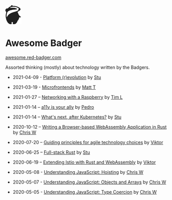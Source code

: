 <img src="./sally.svg" width="50"/>

# Awesome Badger

[awesome.red-badger.com][awesome-badger]

Assorted thinking (mostly) about technology written by the Badgers.

<!-- insert new posts at the top -->

- 2021-04-09 - [Platform (r)evolution](./stuartharris/platform-revolution) by [Stu][stu]

- 2021-03-19 - [Microfrontends](./matt-thomson/microfrontends) by [Matt T][matt-thomson]

- 2021-01-27 – [Networking with a Raspberry](./timlee/networking-with-a-raspberry) by [Tim L][timlee]

- 2021-01-14 – [a11y is your ally](./pataruco/a11y-is-your-ally) by [Pedro][pedro]

- 2021-01-14 – [What's next, after Kubernetes?](./stuartharris/wasmcloud) by [Stu][stu]

- 2020-10-12 – [Writing a Browser-based WebAssembly Application in Rust](./chriswhealy/RustWASM) by [Chris W][chrisw]

- 2020-07-20 – [Guiding principles for agile technology choices](./charypar/tech-principles) by [Viktor][viktor]

- 2020-06-25 – [Full-stack Rust](./stuartharris/full-stack-rust-1) by [Stu][stu]

- 2020-06-19 – [Extending Istio with Rust and WebAssembly](./charypar/proxy-wasm-1) by [Viktor][viktor]

- 2020-05-08 - [Understanding JavaScript: Hoisting](./chriswhealy/InsideJavaScript/03%20Hoisting) by [Chris W][chrisw]

- 2020-05-07 - [Understanding JavaScript: Objects and Arrays](./chriswhealy/InsideJavaScript/02%20Objects%20and%20Arrays) by [Chris W][chrisw]

- 2020-05-05 - [Understanding JavaScript: Type Coercion](./chriswhealy/InsideJavaScript/01%20Type%20Coercion) by [Chris W][chrisw]

[stu]: ./stuartharris/
[viktor]: ./charypar
[chrisw]: ./chriswhealy
[awesome-badger]: https://awesome.red-badger.com
[pedro]: ./pataruco
[timlee]: ./timlee
[matt-thomson]: ./matt-thomson
